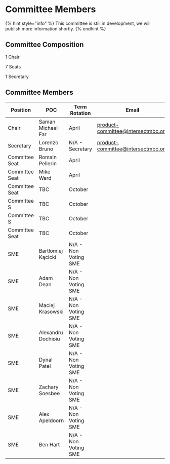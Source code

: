 # Committee Members

{% hint style="info" %}
This committee is still in development, we will publish more information shortly.
{% endhint %}

## Committee Composition

1 Chair

7 Seats

1 Secretary



## Committee Members

<table><thead><tr><th width="202">Position</th><th width="194">POC</th><th>Term Rotation</th><th>Email</th></tr></thead><tbody><tr><td>Chair</td><td>Saman Michael Far</td><td>April</td><td><a href="mailto:product-committee@intersectmbo.org">product-committee@intersectmbo.org</a></td></tr><tr><td>Secretary</td><td>Lorenzo Bruno</td><td>N/A - Secretary</td><td><a href="mailto:product-committee@intersectmbo.org">product-committee@intersectmbo.org</a></td></tr><tr><td>Committee Seat</td><td>Romain Pellerin</td><td>April</td><td></td></tr><tr><td>Committee Seat</td><td>Mike Ward</td><td>April</td><td></td></tr><tr><td>Committee Seat</td><td>TBC</td><td>October</td><td></td></tr><tr><td>Committee S</td><td>TBC</td><td>October</td><td></td></tr><tr><td>Committee S</td><td>TBC</td><td>October</td><td></td></tr><tr><td>Committee Seat</td><td>TBC</td><td>October</td><td></td></tr><tr><td>SME</td><td>Bartłomiej Kącicki</td><td>N/A - Non Voting SME</td><td></td></tr><tr><td>SME</td><td>Adam Dean</td><td>N/A - Non Voting SME</td><td></td></tr><tr><td>SME</td><td>Maciej Krasowski</td><td>N/A - Non Voting SME</td><td></td></tr><tr><td>SME</td><td>Alexandru Dochioiu</td><td>N/A - Non Voting SME</td><td></td></tr><tr><td>SME</td><td>Dynal Patel</td><td>N/A - Non Voting SME</td><td></td></tr><tr><td>SME</td><td>Zachary Soesbee</td><td>N/A - Non Voting SME</td><td></td></tr><tr><td>SME</td><td>Alex Apeldoorn</td><td>N/A - Non Voting SME</td><td></td></tr><tr><td>SME</td><td>Ben Hart</td><td>N/A - Non Voting SME</td><td></td></tr></tbody></table>
